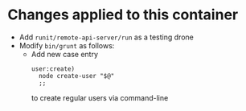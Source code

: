 # Changes applied to this container
- Add `runit/remote-api-server/run` as a testing drone
- Modify `bin/grunt` as follows:
    - Add new case entry
        ```
        user:create)
          node create-user "$@"
          ;;
        ```
      to create regular users via command-line
      
